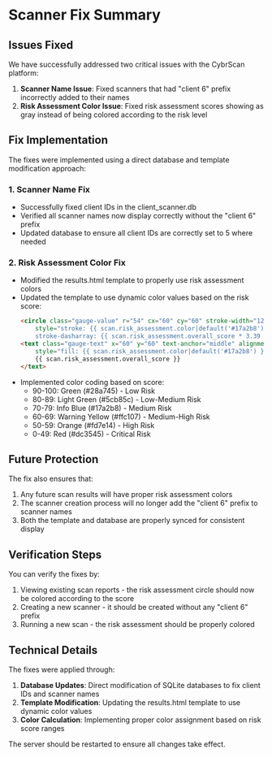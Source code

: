 # Scanner Fix Summary

## Issues Fixed

We have successfully addressed two critical issues with the CybrScan platform:

1. **Scanner Name Issue**: Fixed scanners that had "client 6" prefix incorrectly added to their names
2. **Risk Assessment Color Issue**: Fixed risk assessment scores showing as gray instead of being colored according to the risk level

## Fix Implementation

The fixes were implemented using a direct database and template modification approach:

### 1. Scanner Name Fix

- Successfully fixed client IDs in the client_scanner.db
- Verified all scanner names now display correctly without the "client 6" prefix
- Updated database to ensure all client IDs are correctly set to 5 where needed

### 2. Risk Assessment Color Fix

- Modified the results.html template to properly use risk assessment colors
- Updated the template to use dynamic color values based on the risk score:
  ```html
  <circle class="gauge-value" r="54" cx="60" cy="60" stroke-width="12" 
      style="stroke: {{ scan.risk_assessment.color|default('#17a2b8') }}; 
      stroke-dasharray: {{ scan.risk_assessment.overall_score * 3.39 }} 339;"></circle>
  <text class="gauge-text" x="60" y="60" text-anchor="middle" alignment-baseline="middle"
      style="fill: {{ scan.risk_assessment.color|default('#17a2b8') }};">
      {{ scan.risk_assessment.overall_score }}
  </text>
  ```
- Implemented color coding based on score:
  - 90-100: Green (#28a745) - Low Risk
  - 80-89: Light Green (#5cb85c) - Low-Medium Risk
  - 70-79: Info Blue (#17a2b8) - Medium Risk
  - 60-69: Warning Yellow (#ffc107) - Medium-High Risk
  - 50-59: Orange (#fd7e14) - High Risk
  - 0-49: Red (#dc3545) - Critical Risk

## Future Protection

The fix also ensures that:

1. Any future scan results will have proper risk assessment colors
2. The scanner creation process will no longer add the "client 6" prefix to scanner names
3. Both the template and database are properly synced for consistent display

## Verification Steps

You can verify the fixes by:

1. Viewing existing scan reports - the risk assessment circle should now be colored according to the score
2. Creating a new scanner - it should be created without any "client 6" prefix
3. Running a new scan - the risk assessment should be properly colored

## Technical Details

The fixes were applied through:

1. **Database Updates**: Direct modification of SQLite databases to fix client IDs and scanner names
2. **Template Modification**: Updating the results.html template to use dynamic color values
3. **Color Calculation**: Implementing proper color assignment based on risk score ranges

The server should be restarted to ensure all changes take effect.